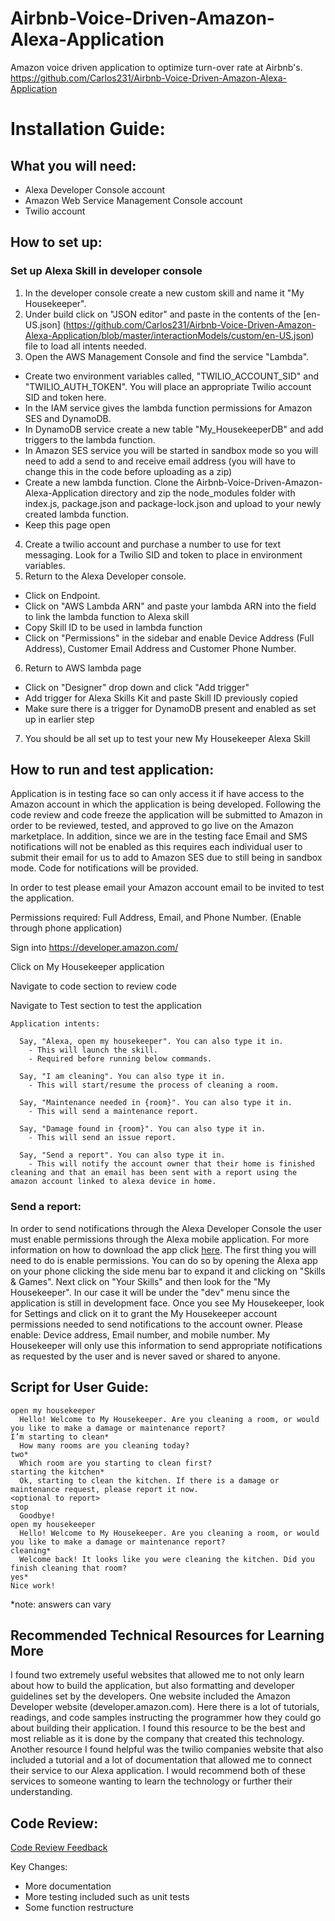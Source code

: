 # Airbnb-Voice-Driven-Amazon-Alexa-Application
Amazon voice driven application to optimize turn-over rate at Airbnb's.
https://github.com/Carlos231/Airbnb-Voice-Driven-Amazon-Alexa-Application

# Installation Guide:

## What you will need:
  - Alexa Developer Console account
  - Amazon Web Service Management Console account
  - Twilio account

## How to set up:

  ### Set up Alexa Skill in developer console
  
1. In the developer console create a new custom skill and name it "My Housekeeper". 
2. Under build click on "JSON editor" and paste in the contents of the [en-US.json] (https://github.com/Carlos231/Airbnb-Voice-Driven-Amazon-Alexa-Application/blob/master/interactionModels/custom/en-US.json) file to load all intents needed.
3. Open the AWS Management Console and find the service "Lambda".
  * Create two environment variables called, "TWILIO_ACCOUNT_SID" and "TWILIO_AUTH_TOKEN". You will place an appropriate Twilio account SID and token here.
  * In the IAM service gives the lambda function permissions for Amazon SES and DynamoDB.
  * In DynamoDB service create a new table "My_HousekeeperDB" and add triggers to the lambda function.
  * In Amazon SES service you will be started in sandbox mode so you will need to add a send to and receive email address (you will have to change this in the code before uploading as a zip)
  * Create a new lambda function. Clone the Airbnb-Voice-Driven-Amazon-Alexa-Application directory and zip the node_modules folder with index.js, package.json and package-lock.json and upload to your newly created lambda function.
  * Keep this page open
4. Create a twilio account and purchase a number to use for text messaging. Look for a Twilio SID and token to place in environment variables.
5. Return to the Alexa Developer console.
  * Click on Endpoint.
  * Click on "AWS Lambda ARN" and paste your lambda ARN into the field to link the lambda function to Alexa skill
  * Copy Skill ID to be used in lambda function
  * Click on "Permissions" in the sidebar and enable Device Address (Full Address), Customer Email Address and Customer Phone Number.
6. Return to AWS lambda page
  * Click on "Designer" drop down and click "Add trigger"
  * Add trigger for Alexa Skills Kit and paste Skill ID previously copied
  * Make sure there is a trigger for DynamoDB present and enabled as set up in earlier step
7. You should be all set up to test your new My Housekeeper Alexa Skill

## How to run and test application:
  Application is in testing face so can only access it if have access to the Amazon account in which the application is being developed. Following the code review and code freeze the application will be submitted to Amazon in order to be reviewed, tested, and approved to go live on the Amazon marketplace. In addition, since we are in the testing face Email and SMS notifications will not be enabled as this requires each individual user to submit their email for us to add to Amazon SES due to still being in sandbox mode. Code for notifications will be provided.
  
  In order to test please email your Amazon account email to be invited to test the application. 
  
  Permissions required: Full Address, Email, and Phone Number. (Enable through phone application)
  
  Sign into https://developer.amazon.com/
  
  Click on My Housekeeper application
  
  Navigate to code section to review code
  
  Navigate to Test section to test the application
  
    Application intents: 
    
      Say, "Alexa, open my housekeeper". You can also type it in.
        - This will launch the skill.
        - Required before running below commands.
        
      Say, "I am cleaning". You can also type it in.
        - This will start/resume the process of cleaning a room.
      
      Say, "Maintenance needed in {room}". You can also type it in.
        - This will send a maintenance report.
        
      Say, "Damage found in {room}". You can also type it in.
        - This will send an issue report.
        
      Say, "Send a report". You can also type it in.
        - This will notify the account owner that their home is finished cleaning and that an email has been sent with a report using the amazon account linked to alexa device in home.
    
### Send a report:
  In order to send notifications through the Alexa Developer Console the user must enable permissions through the Alexa mobile application. For more information on how to download the app click [here](https://www.amazon.com/gp/help/customer/display.html?nodeId=GMR4JYXHYDSTNQRK). The first thing you will need to do is enable permissions. You can do so by opening the Alexa app on your phone clicking the side menu bar to expand it and clicking on "Skills & Games". Next click on "Your Skills" and then look for the "My Housekeeper". In our case it will be under the "dev" menu since the application is still in development face. Once you see My Housekeeper, look for Settings and click on it to grant the My Housekeeper account permissions needed to send notifications to the account owner. Please enable: Device address, Email number, and mobile number. My Housekeeper will only use this information to send appropriate notifications as requested by the user and is never saved or shared to anyone.

## Script for User Guide:
    open my housekeeper
      Hello! Welcome to My Housekeeper. Are you cleaning a room, or would you like to make a damage or maintenance report?
    I’m starting to clean*
      How many rooms are you cleaning today?
    two*
      Which room are you starting to clean first?
    starting the kitchen*
      Ok, starting to clean the kitchen. If there is a damage or maintenance request, please report it now.
    <optional to report>
    stop
      Goodbye!
    open my housekeeper
      Hello! Welcome to My Housekeeper. Are you cleaning a room, or would you like to make a damage or maintenance report?
    cleaning*
      Welcome back! It looks like you were cleaning the kitchen. Did you finish cleaning that room?
    yes*
    Nice work!
*note: answers can vary


## Recommended Technical Resources for Learning More

  I found two extremely useful websites that allowed me to not only learn about how to build the application, but also formatting and developer guidelines set by the developers. One website included the Amazon Developer website (developer.amazon.com). Here there is a lot of tutorials, readings, and code samples instructing the programmer how they could go about building their application. I found this resource to be the best and most reliable as it is done by the company that created this technology. Another resource I found helpful was the twilio companies website that also included a tutorial and a lot of documentation that allowed me to connect their service to our Alexa application. I would recommend both of these services to someone wanting to learn the technology or further their understanding.

## Code Review: 

[Code Review Feedback](https://github.com/Carlos231/Airbnb-Voice-Driven-Amazon-Alexa-Application/blob/master/Assignments/Code%20Review%20Response%20for%20CS6.pdf)
  
Key Changes:
  - More documentation
  - More testing included such as unit tests
  - Some function restructure 


